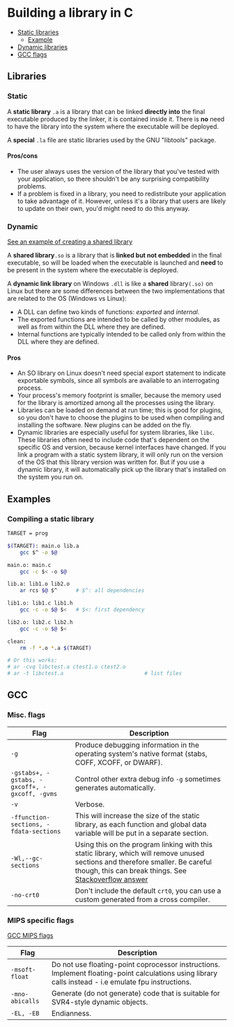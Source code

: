 # Building a library in C

* [Static libraries](#static)
  * [Example](#compiling-a-static-library)
* [Dynamic libraries](#dynamic)
* [GCC flags](#gcc)

## Libraries

### Static

A **static library** `.a` is a library that can be linked **directly into** the final executable produced by the linker, it is contained inside it. There is **no** need to have the library into the system where the executable will be deployed.

A **special** `.la` file are static libraries used by the GNU "libtools" package.

#### Pros/cons

* The user always uses the version of the library that you've tested with your application, so there shouldn't be any surprising compatibility problems.
* If a problem is fixed in a library, you need to redistribute your application to take advantage of it. However, unless it's a library that users are likely to update on their own, you'd might need to do this anyway.

### Dynamic

[See an example of creating a shared library](https://www.cprogramming.com/tutorial/shared-libraries-linux-gcc.html)

A **shared library**`.so` is a library that is **linked but not embedded** in the final executable, so will be loaded when the executable is launched and **need** to be present in the system where the executable is deployed.

A **dynamic link library** on Windows `.dll` is like a **shared** library`(.so)` on Linux but there are some differences between the two implementations that are related to the OS (Windows vs Linux):

* A DLL can define two kinds of functions: *exported* and *internal*.
* The exported functions are intended to be called by other modules, as well as from within the DLL where they are defined.
* Internal functions are typically intended to be called only from within the DLL where they are defined.

#### Pros

* An SO library on Linux doesn't need special export statement to indicate exportable symbols, since all symbols are available to an interrogating process.
* Your process's memory footprint is smaller, because the memory used for the library is amortized among all the processes using the library.
* Libraries can be loaded on demand at run time; this is good for plugins, so you don't have to choose the plugins to be used when compiling and installing the software. New plugins can be added on the fly.
* Dynamic libraries are especially useful for system libraries, like `libc`. These libraries often need to include code that's dependent on the specific OS and version, because kernel interfaces have changed. If you link a program with a static system library, it will only run on the version of the OS that this library version was written for. But if you use a dynamic library, it will automatically pick up the library that's installed on the system you run on.

## Examples

### Compiling a static library

```bash
TARGET = prog

$(TARGET): main.o lib.a
    gcc $^ -o $@

main.o: main.c
    gcc -c $< -o $@

lib.a: lib1.o lib2.o
    ar rcs $@ $^      # $^: all dependencies

lib1.o: lib1.c lib1.h
    gcc -c -o $@ $<   # $<: first dependency

lib2.o: lib2.c lib2.h
    gcc -c -o $@ $<

clean:
    rm -f *.o *.a $(TARGET)

# Or this works:
# ar -cvq libctest.a ctest1.o ctest2.o
# ar -t libctest.a                          # list files
```

## GCC

### Misc. flags

| Flag            | Description                                                                             |
|-----------------|-----------------------------------------------------------------------------------------|
|`-g`             | Produce debugging information in the operating system's native format (stabs, COFF, XCOFF, or DWARF). |
|`-gstabs+, -gstabs, -gxcoff+, -gxcoff, -gvms`| Control other extra debug info `-g` sometimes generates automatically. |
|`-v`             | Verbose.|
|`-ffunction-sections, -fdata-sections`| This will increase the size of the static library, as each function and global data variable will be put in a separate section. |
|`-Wl,--gc-sections`| Using this on the program linking with this static library, which will remove unused sections and therefore smaller. Be careful though, this can break things. See [Stackoverflow answer](https://stackoverflow.com/questions/4274804/query-on-ffunction-section-fdata-sections-options-of-gcc)
|`-no-crt0`       | Don't include the default `crt0`, you can use a custom generated from a cross compiler. |

### MIPS specific flags

[GCC MIPS flags](https://gcc.gnu.org/onlinedocs/gcc/MIPS-Options.html)

| Flag            | Description                                                                             |
|-----------------|-----------------------------------------------------------------------------------------|
|`-msoft-float`   | Do not use floating-point coprocessor instructions. Implement floating-point calculations using library calls instead - i.e emulate fpu instructions. |
|`-mno-abicalls`  | Generate (do not generate) code that is suitable for SVR4-style dynamic objects.        |
|`-EL, -EB`       | Endianness.|
